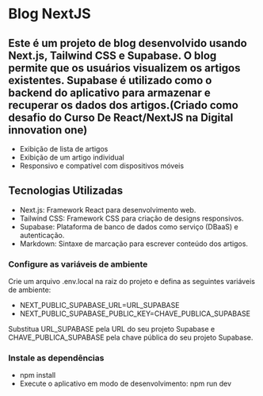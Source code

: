 # Blog NextJS

## Este é um projeto de blog desenvolvido usando Next.js, Tailwind CSS e Supabase. O blog permite que os usuários visualizem os artigos existentes. Supabase é utilizado como o backend do aplicativo para armazenar e recuperar os dados dos artigos.(Criado como desafio do Curso De React/NextJS na Digital innovation one)

- Exibição de lista de artigos
- Exibição de um artigo individual
- Responsivo e compatível com dispositivos móveis

## Tecnologias Utilizadas

- Next.js: Framework React para desenvolvimento web.
- Tailwind CSS: Framework CSS para criação de designs responsivos.
- Supabase: Plataforma de banco de dados como serviço (DBaaS) e autenticação.
- Markdown: Sintaxe de marcação para escrever conteúdo dos artigos.

### Configure as variáveis de ambiente

Crie um arquivo .env.local na raiz do projeto e defina as seguintes variáveis de ambiente:

- NEXT_PUBLIC_SUPABASE_URL=URL_SUPABASE
- NEXT_PUBLIC_SUPABASE_PUBLIC_KEY=CHAVE_PUBLICA_SUPABASE

Substitua URL_SUPABASE pela URL do seu projeto Supabase e CHAVE_PUBLICA_SUPABASE pela chave pública do seu projeto Supabase.

### Instale as dependências

- npm install
- Execute o aplicativo em modo de desenvolvimento: npm run dev

